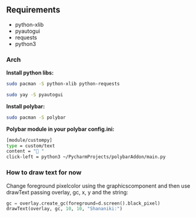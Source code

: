 ## Requirements

- python-xlib
- pyautogui
- requests
- python3

### **Arch**
**Install python libs:**
```bash
sudo pacman -S python-xlib python-requests
```
```bash
sudo yay -S pyautogui
```
**Install polybar:**
```bash
sudo pacman -S polybar
```
**Polybar module in your polybar config.ini:**
```bash
[module/custompy]
type = custom/text
content = " "
click-left = python3 ~/PycharmProjects/polybarAddon/main.py
```


### How to draw text for now

Change foreground pixelcolor using the graphicscomponent and then use drawText passing overlay, gc, x, y and the string:
```python
gc = overlay.create_gc(foreground=d.screen().black_pixel)
drawText(overlay, gc, 10, 10, "Shananiki:")
```
